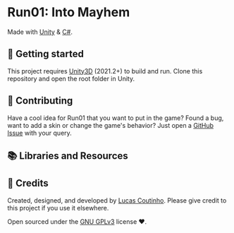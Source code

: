 # Run01: Into Mayhem

Made with [Unity](https://unity.com/) & [C#](https://docs.microsoft.com/en-us/dotnet/csharp/).

## 🎉 Getting started
This project requires [Unity3D](https://unity.com/) (2021.2+) to build and run. Clone this repository and open the root folder in Unity.

## 📣 Contributing
Have a cool idea for Run01 that you want to put in the game? Found a bug, want to add a skin or change the game's behavior? Just open a [GitHub Issue](https://github.com/lcscout/run01-unity-game/issues) with your query.

## 📚 Libraries and Resources

## 📜 Credits
Created, designed, and developed by [Lucas Coutinho](https://coutinho.codes). Please give credit to this project if you use it elsewhere.

Open sourced under the [GNU GPLv3](https://github.com/lcscout/run01-unity-game/blob/main/LICENSE) license ❤️.
